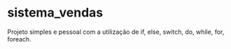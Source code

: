 # sistema_vendas

Projeto simples e pessoal com a utilização de if, else, switch, do, while, for, foreach.
